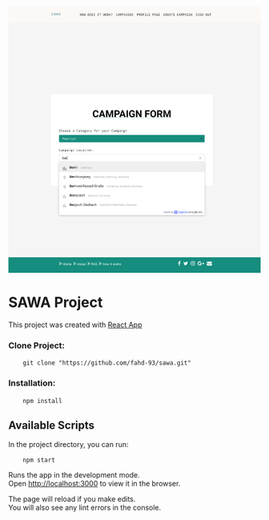 ![Sawa Project]( public/sawa.png )

# SAWA Project
This project was created with [ React App](https://github.com/facebook/create-react-app)

### Clone Project:
```
    git clone "https://github.com/fahd-93/sawa.git"
```

### Installation:
```
    npm install
```

## Available Scripts

In the project directory, you can run:

```
    npm start
```

Runs the app in the development mode.<br>
Open [http://localhost:3000](http://localhost:3000) to view it in the browser.

The page will reload if you make edits.<br>
You will also see any lint errors in the console.
